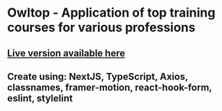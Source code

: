 # Owltop - Application of top training courses for various professions

## [Live version available here](https://alltop-app-frontend.vercel.app/courses/financial-analytics)

## Create using: NextJS, TypeScript, Axios, classnames, framer-motion, react-hook-form, eslint, stylelint
